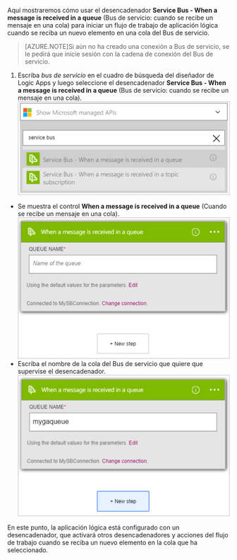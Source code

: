 Aquí mostraremos cómo usar el desencadenador **Service Bus - When a message is received in a queue** (Bus de servicio: cuando se recibe un mensaje en una cola) para iniciar un flujo de trabajo de aplicación lógica cuando se reciba un nuevo elemento en una cola del Bus de servicio.

>[AZURE.NOTE]Si aún no ha creado una conexión a Bus de servicio, se le pedirá que inicie sesión con la cadena de conexión del Bus de servicio.

1. Escriba *bus de servicio* en el cuadro de búsqueda del diseñador de Logic Apps y luego seleccione el desencadenador **Service Bus - When a message is received in a queue** (Bus de servicio: cuando se recibe un mensaje en una cola).  
![Imagen 1 de desencadenador del Bus de servicio](./media/connectors-create-api-servicebus/trigger-1.png)   
- Se muestra el control **When a message is received in a queue** (Cuando se recibe un mensaje en una cola).  
![Imagen 2 de desencadenador del Bus de servicio](./media/connectors-create-api-servicebus/trigger-2.png)   
- Escriba el nombre de la cola del Bus de servicio que quiere que supervise el desencadenador.  
![Imagen 3 de desencadenador del Bus de servicio](./media/connectors-create-api-servicebus/trigger-3.png)   

En este punto, la aplicación lógica está configurado con un desencadenador, que activará otros desencadenadores y acciones del flujo de trabajo cuando se reciba un nuevo elemento en la cola que ha seleccionado.

<!---HONumber=AcomDC_0810_2016-->